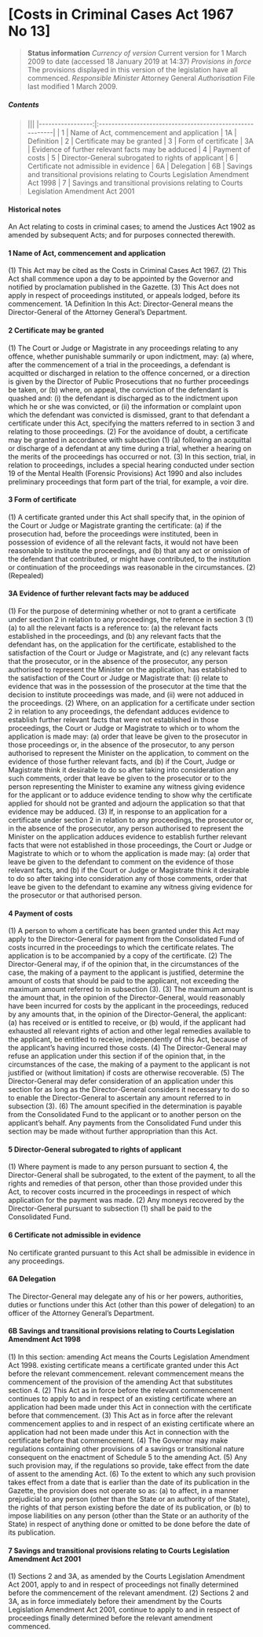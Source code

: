 # [Costs in Criminal Cases Act 1967 No 13]

> __Status information__
  _Currency of version_ Current version for 1 March 2009 to date (accessed 18 January 2019 at 14:37) 
  _Provisions in force_ The provisions displayed in this version of the legislation have all commenced.
  _Responsible Minister_ Attorney General
  _Authorisation_ File last modified 1 March 2009.

##### Contents
>|||
|-----------------:|:---------------------------------------------------------|
| 1                | Name of Act, commencement and application
| 1A               | Definition
| 2                | Certificate may be granted
| 3                | Form of certificate
| 3A               | Evidence of further relevant facts may be adduced
| 4                | Payment of costs
| 5                | Director-General subrogated to rights of applicant
| 6                | Certificate not admissible in evidence
| 6A               | Delegation
| 6B               | Savings and transitional provisions relating to Courts Legislation Amendment Act 1998
| 7                | Savings and transitional provisions relating to Courts Legislation Amendment Act 2001


#### Historical notes
An Act relating to costs in criminal cases; to amend the Justices Act 1902 as amended by subsequent Acts; and for purposes connected therewith.


#### 1   Name of Act, commencement and application
(1)  This Act may be cited as the Costs in Criminal Cases Act 1967.
(2)  This Act shall commence upon a day to be appointed by the Governor and notified by proclamation published in the Gazette.
(3)  This Act does not apply in respect of proceedings instituted, or appeals lodged, before its commencement.
1A   Definition
In this Act:
Director-General means the Director-General of the Attorney General’s Department.


#### 2   Certificate may be granted
(1)  The Court or Judge or Magistrate in any proceedings relating to any offence, whether punishable summarily or upon indictment, may:
(a)  where, after the commencement of a trial in the proceedings, a defendant is acquitted or discharged in relation to the offence concerned, or a direction is given by the Director of Public Prosecutions that no further proceedings be taken, or
(b)  where, on appeal, the conviction of the defendant is quashed and:
(i)  the defendant is discharged as to the indictment upon which he or she was convicted, or
(ii)  the information or complaint upon which the defendant was convicted is dismissed,
grant to that defendant a certificate under this Act, specifying the matters referred to in section 3 and relating to those proceedings.
(2)  For the avoidance of doubt, a certificate may be granted in accordance with subsection (1) (a) following an acquittal or discharge of a defendant at any time during a trial, whether a hearing on the merits of the proceedings has occurred or not.
(3)  In this section, trial, in relation to proceedings, includes a special hearing conducted under section 19 of the Mental Health (Forensic Provisions) Act 1990 and also includes preliminary proceedings that form part of the trial, for example, a voir dire.


#### 3   Form of certificate
(1)  A certificate granted under this Act shall specify that, in the opinion of the Court or Judge or Magistrate granting the certificate:
(a)  if the prosecution had, before the proceedings were instituted, been in possession of evidence of all the relevant facts, it would not have been reasonable to institute the proceedings, and
(b)  that any act or omission of the defendant that contributed, or might have contributed, to the institution or continuation of the proceedings was reasonable in the circumstances.
(2)    (Repealed)


#### 3A   Evidence of further relevant facts may be adduced
(1)  For the purpose of determining whether or not to grant a certificate under section 2 in relation to any proceedings, the reference in section 3 (1) (a) to all the relevant facts is a reference to:
(a)  the relevant facts established in the proceedings, and
(b)  any relevant facts that the defendant has, on the application for the certificate, established to the satisfaction of the Court or Judge or Magistrate, and
(c)  any relevant facts that the prosecutor, or in the absence of the prosecutor, any person authorised to represent the Minister on the application, has established to the satisfaction of the Court or Judge or Magistrate that:
(i)  relate to evidence that was in the possession of the prosecutor at the time that the decision to institute proceedings was made, and
(ii)  were not adduced in the proceedings.
(2)  Where, on an application for a certificate under section 2 in relation to any proceedings, the defendant adduces evidence to establish further relevant facts that were not established in those proceedings, the Court or Judge or Magistrate to which or to whom the application is made may:
(a)  order that leave be given to the prosecutor in those proceedings or, in the absence of the prosecutor, to any person authorised to represent the Minister on the application, to comment on the evidence of those further relevant facts, and
(b)  if the Court, Judge or Magistrate think it desirable to do so after taking into consideration any such comments, order that leave be given to the prosecutor or to the person representing the Minister to examine any witness giving evidence for the applicant or to adduce evidence tending to show why the certificate applied for should not be granted and adjourn the application so that that evidence may be adduced.
(3)  If, in response to an application for a certificate under section 2 in relation to any proceedings, the prosecutor or, in the absence of the prosecutor, any person authorised to represent the Minister on the application adduces evidence to establish further relevant facts that were not established in those proceedings, the Court or Judge or Magistrate to which or to whom the application is made may:
(a)  order that leave be given to the defendant to comment on the evidence of those relevant facts, and
(b)  if the Court or Judge or Magistrate think it desirable to do so after taking into consideration any of those comments, order that leave be given to the defendant to examine any witness giving evidence for the prosecutor or that authorised person.


#### 4   Payment of costs
(1)  A person to whom a certificate has been granted under this Act may apply to the Director-General for payment from the Consolidated Fund of costs incurred in the proceedings to which the certificate relates. The application is to be accompanied by a copy of the certificate.
(2)  The Director-General may, if of the opinion that, in the circumstances of the case, the making of a payment to the applicant is justified, determine the amount of costs that should be paid to the applicant, not exceeding the maximum amount referred to in subsection (3).
(3)  The maximum amount is the amount that, in the opinion of the Director-General, would reasonably have been incurred for costs by the applicant in the proceedings, reduced by any amounts that, in the opinion of the Director-General, the applicant:
(a)  has received or is entitled to receive, or
(b)  would, if the applicant had exhausted all relevant rights of action and other legal remedies available to the applicant, be entitled to receive,
independently of this Act, because of the applicant’s having incurred those costs.
(4)  The Director-General may refuse an application under this section if of the opinion that, in the circumstances of the case, the making of a payment to the applicant is not justified or (without limitation) if costs are otherwise recoverable.
(5)  The Director-General may defer consideration of an application under this section for as long as the Director-General considers it necessary to do so to enable the Director-General to ascertain any amount referred to in subsection (3).
(6)  The amount specified in the determination is payable from the Consolidated Fund to the applicant or to another person on the applicant’s behalf. Any payments from the Consolidated Fund under this section may be made without further appropriation than this Act.


#### 5   Director-General subrogated to rights of applicant
(1)  Where payment is made to any person pursuant to section 4, the Director-General shall be subrogated, to the extent of the payment, to all the rights and remedies of that person, other than those provided under this Act, to recover costs incurred in the proceedings in respect of which application for the payment was made.
(2)  Any moneys recovered by the Director-General pursuant to subsection (1) shall be paid to the Consolidated Fund.


#### 6   Certificate not admissible in evidence
No certificate granted pursuant to this Act shall be admissible in evidence in any proceedings.


#### 6A   Delegation
The Director-General may delegate any of his or her powers, authorities, duties or functions under this Act (other than this power of delegation) to an officer of the Attorney General’s Department.


#### 6B   Savings and transitional provisions relating to Courts Legislation Amendment Act 1998
(1)  In this section:
amending Act means the Courts Legislation Amendment Act 1998.
existing certificate means a certificate granted under this Act before the relevant commencement.
relevant commencement means the commencement of the provision of the amending Act that substitutes section 4.
(2)  This Act as in force before the relevant commencement continues to apply to and in respect of an existing certificate where an application had been made under this Act in connection with the certificate before that commencement.
(3)  This Act as in force after the relevant commencement applies to and in respect of an existing certificate where an application had not been made under this Act in connection with the certificate before that commencement.
(4)  The Governor may make regulations containing other provisions of a savings or transitional nature consequent on the enactment of Schedule 5 to the amending Act.
(5)  Any such provision may, if the regulations so provide, take effect from the date of assent to the amending Act.
(6)  To the extent to which any such provision takes effect from a date that is earlier than the date of its publication in the Gazette, the provision does not operate so as:
(a)  to affect, in a manner prejudicial to any person (other than the State or an authority of the State), the rights of that person existing before the date of its publication, or
(b)  to impose liabilities on any person (other than the State or an authority of the State) in respect of anything done or omitted to be done before the date of its publication.


#### 7   Savings and transitional provisions relating to Courts Legislation Amendment Act 2001
(1)  Sections 2 and 3A, as amended by the Courts Legislation Amendment Act 2001, apply to and in respect of proceedings not finally determined before the commencement of the relevant amendment.
(2)  Sections 2 and 3A, as in force immediately before their amendment by the Courts Legislation Amendment Act 2001, continue to apply to and in respect of proceedings finally determined before the relevant amendment commenced.


  